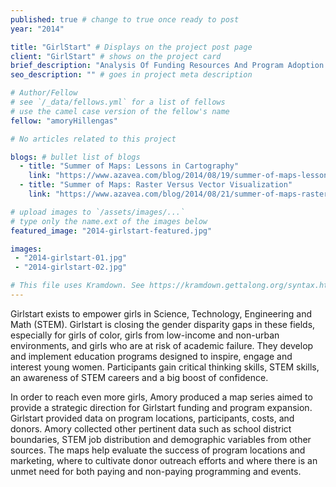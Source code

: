 ```yaml
---
published: true # change to true once ready to post
year: "2014"

title: "GirlStart" # Displays on the project post page
client: "GirlStart" # shows on the project card
brief_description: "Analysis Of Funding Resources And Program Adoption Of Girlstart In Central Texas" # shows on the project card
seo_description: "" # goes in project meta description

# Author/Fellow
# see `/_data/fellows.yml` for a list of fellows
# use the camel case version of the fellow's name
fellow: "amoryHillengas"

# No articles related to this project

blogs: # bullet list of blogs
  - title: "Summer of Maps: Lessons in Cartography"
    link: "https://www.azavea.com/blog/2014/08/19/summer-of-maps-lessons-in-cartography/"
  - title: "Summer of Maps: Raster Versus Vector Visualization"
    link: "https://www.azavea.com/blog/2014/08/21/summer-of-maps-raster-versus-vector-visualization/"

# upload images to `/assets/images/...`
# type only the name.ext of the images below
featured_image: "2014-girlstart-featured.jpg"

images:
 - "2014-girlstart-01.jpg"
 - "2014-girlstart-02.jpg"

# This file uses Kramdown. See https://kramdown.gettalong.org/syntax.html for syntax
---
```

Girlstart exists to empower girls in Science, Technology, Engineering and Math (STEM). Girlstart is closing the gender disparity gaps in these fields, especially for girls of color, girls from low-income and non-urban environments, and girls who are at risk of academic failure. They develop and implement education programs designed to inspire, engage and interest young women. Participants gain critical thinking skills, STEM skills, an awareness of STEM careers and a big boost of confidence.

In order to reach even more girls, Amory produced a map series aimed to provide a strategic direction for Girlstart funding and program expansion. Girlstart provided data on program locations, participants, costs, and donors. Amory collected other pertinent data such as school district boundaries, STEM job distribution and demographic variables from other sources. The maps help evaluate the success of program locations and marketing, where to cultivate donor outreach efforts and where there is an unmet need for both paying and non-paying programming and events.
